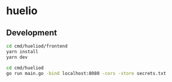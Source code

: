 # huelio

## Development

```bash
cd cmd/hueliod/frontend
yarn install
yarn dev
```

```bash
cd cmd/hueliod
go run main.go -bind localhost:8080 -cors -store secrets.txt
```